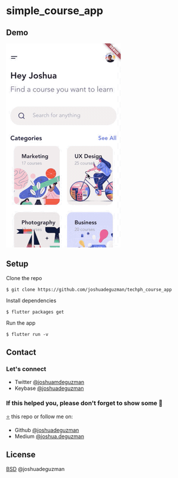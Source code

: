 # simple_course_app

## Demo

![demo](images/demo.gif)

## Setup

Clone the repo

```
$ git clone https://github.com/joshuadeguzman/techph_course_app
```

Install dependencies

```
$ flutter packages get
```

Run the app

```
$ flutter run -v
```


## Contact

### Let's connect

- Twitter [@joshuamdeguzman](https://twitter.com/joshuadeguzman)
- Keybase [@joshuadeguzman](https://keybase.io/joshuadeguzman)

### If this helped you, please don't forget to show some 💙

[⭐](https://github.com/joshuadeguzman/flutter-examples/stargazers) this repo or follow me on:

- Github [@joshuadeguzman](https://github.com/joshuadeguzman)
- Medium [@joshua.deguzman](https://medium.com/@joshua.deguzman)

## License

[BSD](LICENSE.md) @joshuadeguzman

